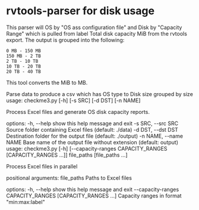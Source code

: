 # rvtools-parser for disk usage
This parser will OS by "OS ass configuration file" and Disk by "Capacity Range" which is pulled from label Total disk capacity MiB from the rvtools export.  The output is grouped into the following:
```
0 MB - 150 MB
150 MB - 2 TB
2 TB - 10 TB
10 TB - 20 TB
20 TB - 40 TB
```

This tool converts the MiB to MB.

Parse data to produce a csv which has OS type to Disk size grouped by size 
usage: checkme3.py [-h] [-s SRC] [-d DST] [-n NAME]

Process Excel files and generate OS disk capacity reports.

options:
  -h, --help            show this help message and exit
  -s SRC, --src SRC     Source folder containing Excel files (default: ./data)
  -d DST, --dst DST     Destination folder for the output file (default:
                        ./output)
  -n NAME, --name NAME  Base name of the output file without extension
                        (default: output)
usage: checkme3.py [-h]
                   [--capacity-ranges CAPACITY_RANGES [CAPACITY_RANGES ...]]
                   file_paths [file_paths ...]

Process Excel files in parallel

positional arguments:
  file_paths            Paths to Excel files

options:
  -h, --help            show this help message and exit
  --capacity-ranges CAPACITY_RANGES [CAPACITY_RANGES ...]
                        Capacity ranges in format "min:max:label"
